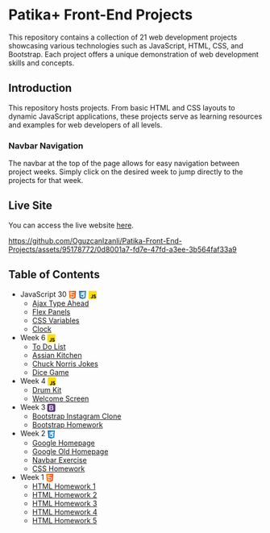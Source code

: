 # Patika+ Front-End Projects

This repository contains a collection of 21 web development projects showcasing various technologies such as JavaScript, HTML, CSS, and Bootstrap. Each project offers a unique demonstration of web development skills and concepts.

## Introduction

This repository hosts projects. From basic HTML and CSS layouts to dynamic JavaScript applications, these projects serve as learning resources and examples for web developers of all levels.

### Navbar Navigation

The navbar at the top of the page allows for easy navigation between project weeks. Simply click on the desired week to jump directly to the projects for that week.

## Live Site

You can access the live website [here](https://patikafrontendprojects.netlify.app/).

https://github.com/OguzcanIzanli/Patika-Front-End-Projects/assets/95178772/0d8001a7-fd7e-47fd-a3ee-3b564faf33a9

## Table of Contents

- JavaScript 30 <img align="center" src="./images/html.png" height="16"> <img align="center" src="./images/css.png" height="16"> <img align="center" src="./images/js.png" height="16">
  - [Ajax Type Ahead](https://github.com/OguzcanIzanli/Patika-Front-End-Projects/tree/main/JavaScript30/Ajax-Type-Ahead)
  - [Flex Panels](https://github.com/OguzcanIzanli/Patika-Front-End-Projects/tree/main/JavaScript30/Flex-Panels)
  - [CSS Variables](https://github.com/OguzcanIzanli/Patika-Front-End-Projects/tree/main/JavaScript30/CSS-Variables)
  - [Clock](https://github.com/OguzcanIzanli/Patika-Front-End-Projects/tree/main/JavaScript30/CSS-JS-Clock)
- Week 6 <img align="center" src="./images/js.png" height="16">
  - [To Do List](https://github.com/OguzcanIzanli/Patika-Front-End-Projects/tree/main/Week-6/To-Do-List)
  - [Assian Kitchen](https://github.com/OguzcanIzanli/Patika-Front-End-Projects/tree/main/Week-6/Assian-Kitchen)
  - [Chuck Norris Jokes](https://github.com/OguzcanIzanli/Patika-Front-End-Projects/tree/main/Week-6/Chuck-Norris-Jokes)
  - [Dice Game](https://github.com/OguzcanIzanli/Patika-Front-End-Projects/tree/main/Week-6/Dice-Game)
- Week 4 <img align="center" src="./images/js.png" height="16">
  - [Drum Kit](https://github.com/OguzcanIzanli/Patika-Front-End-Projects/tree/main/Week-4/Drum-Kit)
  - [Welcome Screen](https://github.com/OguzcanIzanli/Patika-Front-End-Projects/tree/main/Week-4/Welcome-Screen)
- Week 3 <img align="center" src="./images/bootstrap.png" height="16">
  - [Bootstrap Instagram Clone](https://github.com/OguzcanIzanli/Patika-Front-End-Projects/tree/main/Week-3/Bootstrap-Instagram-Clone)
  - [Bootstrap Homework](https://github.com/OguzcanIzanli/Patika-Front-End-Projects/tree/main/Week-3/Bootstrap-Hw)
- Week 2 <img align="center" src="./images/css.png" height="16">
  - [Google Homepage](https://github.com/OguzcanIzanli/Patika-Front-End-Projects/tree/main/Week-2/Google-Homepage)
  - [Google Old Homepage](https://github.com/OguzcanIzanli/Patika-Front-End-Projects/tree/main/Week-2/Google-Old-Homepage)
  - [Navbar Exercise](https://github.com/OguzcanIzanli/Patika-Front-End-Projects/tree/main/Week-2/Navbar-Exercise)
  - [CSS Homework](https://github.com/OguzcanIzanli/Patika-Front-End-Projects/tree/main/Week-2/CSS-Hw)
- Week 1 <img align="center" src="./images/html.png" height="16">
  - [HTML Homework 1](https://github.com/OguzcanIzanli/Patika-Front-End-Projects/tree/main/Week-1/HTML-Hw-1)
  - [HTML Homework 2](https://github.com/OguzcanIzanli/Patika-Front-End-Projects/tree/main/Week-1/HTML-Hw-2)
  - [HTML Homework 3](https://github.com/OguzcanIzanli/Patika-Front-End-Projects/tree/main/Week-1/HTML-Hw-3)
  - [HTML Homework 4](https://github.com/OguzcanIzanli/Patika-Front-End-Projects/tree/main/Week-1/HTML-Hw-4)
  - [HTML Homework 5](https://github.com/OguzcanIzanli/Patika-Front-End-Projects/tree/main/Week-1/HTML-Hw-5)
